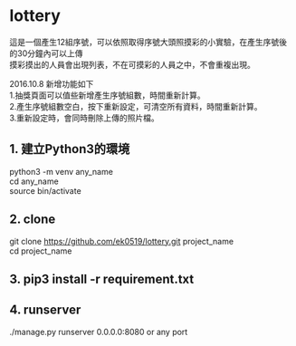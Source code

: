 # lottery

這是一個產生12組序號，可以依照取得序號大頭照摸彩的小實驗，在產生序號後的30分鐘內可以上傳  
摸彩摸出的人員會出現列表，不在可摸彩的人員之中，不會重複出現。  

2016.10.8 新增功能如下  
1.抽獎頁面可以值些新增產生序號組數，時間重新計算。  
2.產生序號組數空白，按下重新設定，可清空所有資料，時間重新計算。  
3.重新設定時，會同時刪除上傳的照片檔。



## 1. 建立Python3的環境
python3 -m venv any_name  
cd any_name  
source bin/activate

## 2. clone
git clone https://github.com/ek0519/lottery.git  project_name  
cd project_name

## 3. pip3 install -r requirement.txt

## 4. runserver
./manage.py runserver 0.0.0.0:8080  or any port

